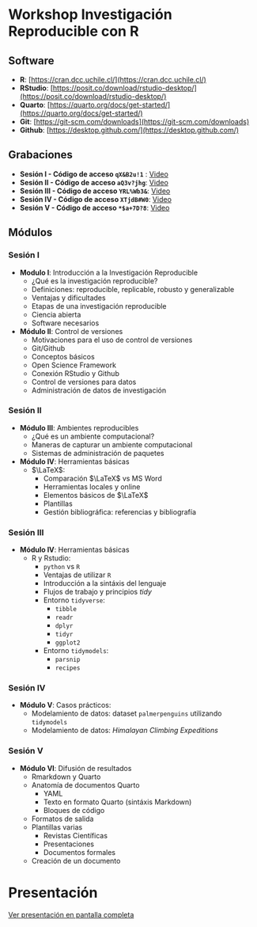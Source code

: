 # Workshop Investigación Reproducible con R
## Software 
- **R**: [https://cran.dcc.uchile.cl/](https://cran.dcc.uchile.cl/)
- **RStudio**: [https://posit.co/download/rstudio-desktop/](https://posit.co/download/rstudio-desktop/)
- **Quarto**: [https://quarto.org/docs/get-started/](https://quarto.org/docs/get-started/)
- **Git**: [https://git-scm.com/downloads](https://git-scm.com/downloads)
- **Github**: [https://desktop.github.com/](https://desktop.github.com/)

## Grabaciones
- **Sesión I - Código de acceso `qX&B2u!1`** : [Video](https://us02web.zoom.us/rec/share/bxk_EHb-0jNVhnfGaHB3S55sZ3pEzGSssw0NyjV3pDYiVY_XJGV6mtRYlAV71kCN.fhNCDMcaJ6io5k0d?startTime=1704718698000)
- **Sesión II - Código de acceso `aQ3v?jhg`**: [Video](https://us02web.zoom.us/rec/share/PH4DofKr2c9z7UCrl6madxFRbIkabgJVVFLLQTF8Wt6wFTwnZUH9XPLHGeDEkpJc.pzLFoHIVLHA056Cw?startTime=1704805194000)
- **Sesión III - Código de acceso `YRL%Wb3&`**: [Video](https://us02web.zoom.us/rec/share/lALN3H3B6MFFdHxqJGiJaDh0PM4i_kqgbSwh3BUqhl294sTqNlnFmR3cpYhN_Eht.zJ40pgcTbtoGGTvs?startTime=1704892048000)
- **Sesión IV - Código de acceso `XTjdB#W0`**: [Video](https://us02web.zoom.us/rec/share/SSrL-iEcgM_tT8y5q2qcYJm91nleL6yGjAJVCY2xcVS0nyuwDvG4VCkfUv5-7m6a.IcXVcnBQBt-bIHuZ?startTime=1704978339000)
- **Sesión V - Código de acceso `*$a+7D?8`**: [Video](https://us02web.zoom.us/rec/share/jeuPrqdjb8kwI7FZzOyV9PwJOL0KOWXAUxdETNSjUfk7TAzYRA4MAog38qKKZLMW.2ztfv_jLLGQhLv_o?startTime=1705065092000)
## Módulos
### Sesión I
- **Modulo I**: Introducción a la Investigación Reproducible 
  - ¿Qué es la investigación reproducible?
  - Definiciones: reproducible, replicable, robusto y generalizable
  - Ventajas y dificultades
  - Etapas de una investigación reproducible
  - Ciencia abierta
  - Software necesarios
- **Módulo II**: Control de versiones
  - Motivaciones para el uso de control de versiones
  - Git/Github
  - Conceptos básicos
  - Open Science Framework
  - Conexión RStudio y Github
  - Control de versiones para datos
  - Administración de datos de investigación
### Sesión II 
- **Módulo III**: Ambientes reproducibles
  - ¿Qué es un ambiente computacional?
  - Maneras de capturar un ambiente computacional
  - Sistemas de administración de paquetes
- **Módulo IV**: Herramientas básicas
  - $\LaTeX$:
    - Comparación $\LaTeX$ vs MS Word
    - Herramientas locales y online
    - Elementos básicos de $\LaTeX$
    - Plantillas
    - Gestión bibliográfica: referencias y bibliografía
### Sesión III
- **Módulo IV**: Herramientas básicas
  - R y Rstudio:
      - `python` vs `R`
      - Ventajas de utilizar `R`
      - Introducción a la sintáxis del lenguaje
      - Flujos de trabajo y principios *tidy*
      - Entorno `tidyverse`:
        - `tibble`
        - `readr`
        - `dplyr`
        - `tidyr`
        - `ggplot2`
      - Entorno `tidymodels`:
        - `parsnip`
        - `recipes`
### Sesión IV
- **Módulo V**: Casos prácticos: 
  - Modelamiento de datos: dataset `palmerpenguins` utilizando `tidymodels`
  - Modelamiento de datos: *Himalayan Climbing Expeditions*
### Sesión V
- **Módulo VI**: Difusión de resultados
    - Rmarkdown y Quarto
    - Anatomía de documentos Quarto
      - YAML
      - Texto en formato Quarto (sintáxis Markdown)
      - Bloques de código
    - Formatos de salida
    - Plantillas varias
      - Revistas Científicas
      - Presentaciones
      - Documentos formales
    - Creación de un documento
 
# Presentación

[Ver presentación en pantalla completa](https://ealvnrz.github.io/workshop_inv_rep_r/)
